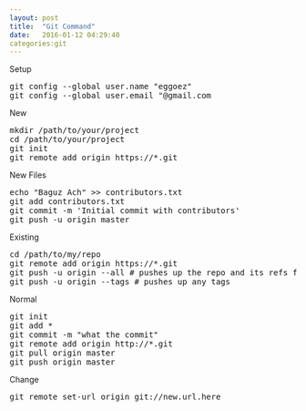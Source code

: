 ```yaml
---
layout: post
title:  "Git Command"
date:   2016-01-12 04:29:40
categories:git
---
```

Setup
<pre>
git config --global user.name "eggoez"
git config --global user.email "@gmail.com
</pre>
New
<pre>
mkdir /path/to/your/project
cd /path/to/your/project
git init
git remote add origin https://*.git
</pre>
New Files
<pre>
echo "Baguz Ach" >> contributors.txt
git add contributors.txt
git commit -m 'Initial commit with contributors'
git push -u origin master
</pre>
Existing
<pre>
cd /path/to/my/repo
git remote add origin https://*.git
git push -u origin --all # pushes up the repo and its refs for the first time
git push -u origin --tags # pushes up any tags
</pre>
Normal
<pre>
git init
git add *
git commit -m "what the commit"
git remote add origin http://*.git
git pull origin master
git push origin master
</pre>
Change
<pre>
git remote set-url origin git://new.url.here
</pre>
